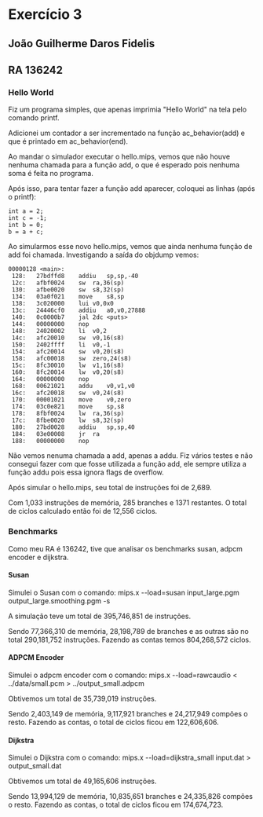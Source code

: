 # Exercício 3
## João Guilherme Daros Fidelis
## RA 136242

### Hello World

Fiz um programa simples, que apenas imprimia "Hello World" na tela pelo comando printf.

Adicionei um contador a ser incrementado na função ac_behavior(add) e que é printado em ac_behavior(end).

Ao mandar o simulador executar o hello.mips, vemos que não houve nenhuma chamada para a função add, o que é esperado pois nenhuma soma é feita no programa.

Após isso, para tentar fazer a função add aparecer, coloquei as linhas (após o printf):

    int a = 2;
    int c = -1;
    int b = 0;
    b = a + c;

Ao simularmos esse novo hello.mips, vemos que ainda nenhuma função de add foi chamada. Investigando a saída do objdump vemos:

    00000128 <main>:
     128:   27bdffd8    addiu   sp,sp,-40
     12c:   afbf0024    sw  ra,36(sp)
     130:   afbe0020    sw  s8,32(sp)
     134:   03a0f021    move    s8,sp
     138:   3c020000    lui v0,0x0
     13c:   24446cf0    addiu   a0,v0,27888
     140:   0c0000b7    jal 2dc <puts>
     144:   00000000    nop
     148:   24020002    li  v0,2
     14c:   afc20010    sw  v0,16(s8)
     150:   2402ffff    li  v0,-1
     154:   afc20014    sw  v0,20(s8)
     158:   afc00018    sw  zero,24(s8)
     15c:   8fc30010    lw  v1,16(s8)
     160:   8fc20014    lw  v0,20(s8)
     164:   00000000    nop
     168:   00621021    addu    v0,v1,v0
     16c:   afc20018    sw  v0,24(s8)
     170:   00001021    move    v0,zero
     174:   03c0e821    move    sp,s8
     178:   8fbf0024    lw  ra,36(sp)
     17c:   8fbe0020    lw  s8,32(sp)
     180:   27bd0028    addiu   sp,sp,40
     184:   03e00008    jr  ra
     188:   00000000    nop

Não vemos nenuma chamada a add, apenas a addu. Fiz vários testes e não consegui fazer com que fosse utilizada a função add, ele sempre utiliza a função addu pois essa ignora flags de overflow.

Após simular o hello.mips, seu total de instruções foi de 2,689.

Com 1,033 instruções de memória, 285 branches e 1371 restantes.
O total de ciclos calculado então foi de 12,556 ciclos.

### Benchmarks

Como meu RA é 136242, tive que analisar os benchmarks susan, adpcm encoder e dijkstra.

#### Susan

Simulei o Susan com o comando:
mips.x --load=susan input_large.pgm output_large.smoothing.pgm -s

A simulação teve um total de 395,746,851 de instruções.

Sendo 77,366,310 de memória, 28,198,789 de branches e as outras são no total 290,181,752 instruções.
Fazendo as contas temos 804,268,572 ciclos.

#### ADPCM Encoder

Simulei o adpcm encoder com o comando:
mips.x --load=rawcaudio < ../data/small.pcm > ../output_small.adpcm

Obtivemos um total de 35,739,019 instruções.

Sendo 2,403,149 de memória, 9,117,921 branches e 24,217,949 compões o resto.
Fazendo as contas, o total de ciclos ficou em 122,606,606.

#### Dijkstra

Simulei o Dijkstra com o comando:
mips.x --load=dijkstra_small input.dat > output_small.dat

Obtivemos um total de 49,165,606 instruções.

Sendo 13,994,129 de memória, 10,835,651 branches e 24,335,826 compões o resto.
Fazendo as contas, o total de ciclos ficou em 174,674,723.

